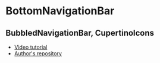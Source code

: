 # BottomNavigationBar
## BubbledNavigationBar, CupertinoIcons

- [Video tutorial](https://youtu.be/UHuLKw4cf-g)
- [Author's repository](https://github.com/TheTechDesigner/BottomNavigationBar3-BubbledNavigationBar)
